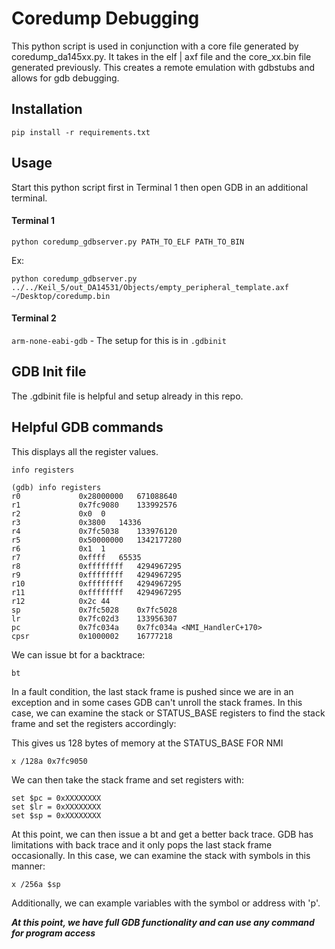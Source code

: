 # Coredump Debugging

This python script is used in conjunction with a core file generated
by coredump_da145xx.py.  It takes in the elf | axf file and the core_xx.bin
file generated previously.  This creates a remote emulation with gdbstubs
and allows for gdb debugging.

## Installation

`pip install -r requirements.txt`

## Usage

Start this python script first in Terminal 1 then open GDB in an additional terminal.
#### Terminal 1

`python coredump_gdbserver.py PATH_TO_ELF PATH_TO_BIN`

Ex:

`python coredump_gdbserver.py ../../Keil_5/out_DA14531/Objects/empty_peripheral_template.axf ~/Desktop/coredump.bin`

#### Terminal 2

`arm-none-eabi-gdb`  - The setup for this is in `.gdbinit`



## GDB Init file
The .gdbinit file is helpful and setup already in this repo. 

## Helpful GDB commands

This displays all the register values.
````
info registers

(gdb) info registers
r0             0x28000000	671088640
r1             0x7fc9080	133992576
r2             0x0	0
r3             0x3800	14336
r4             0x7fc5038	133976120
r5             0x50000000	1342177280
r6             0x1	1
r7             0xffff	65535
r8             0xffffffff	4294967295
r9             0xffffffff	4294967295
r10            0xffffffff	4294967295
r11            0xffffffff	4294967295
r12            0x2c	44
sp             0x7fc5028	0x7fc5028
lr             0x7fc02d3	133956307
pc             0x7fc034a	0x7fc034a <NMI_HandlerC+170>
cpsr           0x1000002	16777218

````

We can issue bt for a backtrace:
````
bt
````

In a fault condition, the last stack frame is pushed since we are in an exception
and in some cases GDB can't unroll the stack frames.  In this case,
we can examine the stack or STATUS_BASE registers to find the stack frame
and set the registers accordingly:

This gives us 128 bytes of memory at the STATUS_BASE FOR NMI
````
x /128a 0x7fc9050
````

We can then take the stack frame and set registers with:

````
set $pc = 0xXXXXXXXX
set $lr = 0xXXXXXXXX
set $sp = 0xXXXXXXXX
````

At this point, we can then issue a bt and get a better back trace.
GDB has limitations with back trace and it only pops the last stack frame occasionally.
In this case, we can examine the stack with symbols in this manner:

````
x /256a $sp
````

Additionally, we can example variables with the symbol or address with 'p'.


***At this point, we have full GDB functionality and can use any command for program access***





